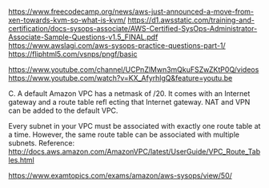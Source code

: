 https://www.freecodecamp.org/news/aws-just-announced-a-move-from-xen-towards-kvm-so-what-is-kvm/
https://d1.awsstatic.com/training-and-certification/docs-sysops-associate/AWS-Certified-SysOps-Administrator-Associate-Sample-Questions-v1.5_FINAL.pdf
https://www.awslagi.com/aws-sysops-practice-questions-part-1/
https://fliphtml5.com/vsnps/pngf/basic

https://www.youtube.com/channel/UCPnZlMwn3mQkuFSZwZKtP0Q/videos
https://www.youtube.com/watch?v=KX_AfyrhlgQ&feature=youtu.be

C. A default Amazon VPC has a netmask of /20. It comes with an Internet gateway and a
route table refl ecting that Internet gateway. NAT and VPN can be added to the default VPC.


Every subnet in your VPC must be associated with exactly one route table at a time. However, the same route table can be associated with multiple subnets.
Reference:
http://docs.aws.amazon.com/AmazonVPC/latest/UserGuide/VPC_Route_Tables.html


https://www.examtopics.com/exams/amazon/aws-sysops/view/50/
